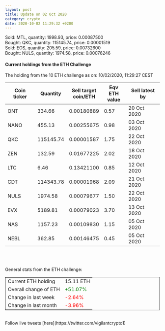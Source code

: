 ```yaml
---
layout: post
title: Update on 02 Oct 2020
category: crypto
date: 2020-10-02 11:29:32 +0200
---
```

<!-- Global site tag (gtag.js) - Google Analytics -->
<script async src="https://www.googletagmanager.com/gtag/js?id=UA-103831149-5"></script>
<script>
  window.dataLayer = window.dataLayer || [];
  function gtag(){dataLayer.push(arguments);}
  gtag('js', new Date());

  gtag('config', 'UA-103831149-5');
</script>
Sold: MTL, quantity:      1998.93, price:   0.00087500<br>Bought: QKC, quantity:    115145.74, price:   0.00001519<br>Sold: EOS, quantity:       205.59, price:   0.00732600<br>Bought: NULS, quantity:      1974.58, price:   0.00076246<br>

#### Current holdings from the ETH Challenge

The holding from the 10 ETH challenge as on: 10/02/2020, 11:29:27 CEST

|Coin ticker|Quantity|Sell target<br>coin/ETH|Eqv ETH<br>value|Sell latest by|
|-----------|--------|-----------|-----------|--------------|
ONT|334.66|  0.00180889|0.57|20 Oct 2020|
NANO|455.13|  0.00255675|0.98|03 Oct 2020|
QKC|115145.74|  0.00001587|1.75|22 Oct 2020|
ZEN|132.59|  0.01677225|2.02|18 Oct 2020|
LTC|6.46|  0.13421100|0.85|12 Oct 2020|
CDT|114343.78|  0.00001968|2.09|21 Oct 2020|
NULS|1974.58|  0.00079677|1.50|22 Oct 2020|
EVX|5189.81|  0.00079023|3.70|13 Oct 2020|
NAS|1157.23|  0.00109830|1.15|05 Oct 2020|
NEBL|362.85|  0.00146475|0.45|05 Oct 2020|

<br>
<br>
<br>
General stats from the ETH challenge:

<table style="border:1px solid black;margin-left:auto;margin-right:auto;">
	<tbody>
	<tr>
		<td>Current ETH holding</td>
		<td>     15.11 ETH</td>
	</tr>
	<tr>
		<td>Overall change of ETH</td>
		<td><font color="green">+51.07%</font></td>
	</tr>
	<tr>
		<td>Change in last week</td>
		<td><font color="red">-2.64%</font></td>
	</tr>
	<tr>
		<td>Change in last month</td>
		<td><font color="red">-3.96%</font></td>
	</tr>
	</tbody>
</table>

<br>
Follow live tweets [here](https://twitter.com/vigilantcrypto1)
<br>
<br>